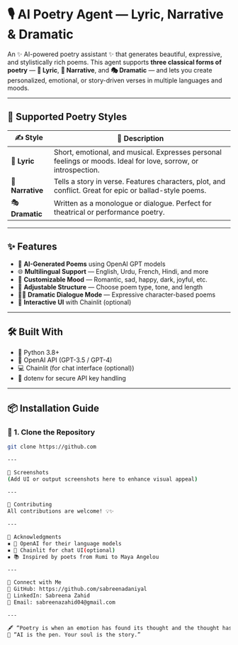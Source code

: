 # 🎙️ AI Poetry Agent — Lyric, Narrative & Dramatic

An ✨ AI-powered poetry assistant ✨ that generates beautiful, expressive, and stylistically rich poems. This agent supports **three classical forms of poetry** — **🎼 Lyric**, **📖 Narrative**, and **🎭 Dramatic** — and lets you create personalized, emotional, or story-driven verses in multiple languages and moods.

---

## 📜 Supported Poetry Styles

| ✍️ Style      | 📖 Description |
|--------------|----------------|
| 🎼 **Lyric**     | Short, emotional, and musical. Expresses personal feelings or moods. Ideal for love, sorrow, or introspection. |
| 📖 **Narrative** | Tells a story in verse. Features characters, plot, and conflict. Great for epic or ballad-style poems. |
| 🎭 **Dramatic**  | Written as a monologue or dialogue. Perfect for theatrical or performance poetry. |

---

## ✨ Features

- 🤖 **AI-Generated Poems** using OpenAI GPT models
- 🌐 **Multilingual Support** — English, Urdu, French, Hindi, and more
- 🎨 **Customizable Mood** — Romantic, sad, happy, dark, joyful, etc.
- 🧱 **Adjustable Structure** — Choose poem type, tone, and length
- 🧑‍🎤 **Dramatic Dialogue Mode** — Expressive character-based poems
- 💬 **Interactive UI** with Chainlit (optional)

---

## 🛠️ Built With

- 🐍 Python 3.8+
- 🧠 OpenAI API (GPT-3.5 / GPT-4)
- 💻 Chainlit (for chat interface (optional))
- 🔐 dotenv for secure API key handling

---

## 📦 Installation Guide

### 🔁 1. Clone the Repository

```bash
git clone https://github.com

---

📸 Screenshots
(Add UI or output screenshots here to enhance visual appeal)

---

🤝 Contributing
All contributions are welcome! 💡✨

---

🙏 Acknowledgments
▪ 🤖 OpenAI for their language models
▪ 💬 Chainlit for chat UI(optional)
▪ 📚 Inspired by poets from Rumi to Maya Angelou

---

🔗 Connect with Me
🐙 GitHub: https://github.com/sabreenadaniyal
💼 LinkedIn: Sabreena Zahid
📧 Email: sabreenazahid04@gmail.com

---

🖋️ “Poetry is when an emotion has found its thought and the thought has found words.” — Robert Frost
💫 “AI is the pen. Your soul is the story.”



